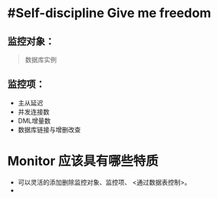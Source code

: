 #Self-discipline Give me freedom
====================
## 监控对象：
> 数据库实例

## 监控项：
 - 主从延迟
 - 并发连接数
 - DML增量数
 - 数据库链接与增删改查


# Monitor 应该具有哪些特质

 - 可以灵活的添加删除监控对象、监控项、 <通过数据表控制>。
 -  
